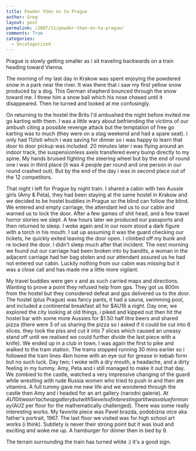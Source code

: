 ```yaml
---
title: Powder then on to Prague
author: Greg
layout: post
permalink: /2007/11/powder-then-on-to-prague/
comments: True
categories:
  - Uncategorized
---
```

Prague is slowly getting smaller as i sit traveling backwards on a train heading toward Vienna.

The morning of my last day in Krakow was spent enjoying the powdered snow in a park near the river. It was there that i saw my first yellow snow produced by a dog. This German shepherd bounced through the snow toward me. I threw him a snow ball which his nose chased until it disappeared. Then he turned and looked at me confusingly.

On returning to the hostel the Brits I'd ambushed the night before invited me go karting with them. I was a little wary about befriending the victims of our ambush citing a possible revenge attack but the temptation of free go karting was to much (they were on a stag weekend and had a spare seat). I only had 11zloti which i was saving for dinner so i was happy to learn that door to door pickup was included. 20 minutes later i was flying around an indoor track, the suspensionless axels transfered every bump directly to my spine. My hands bruised fighting the steering wheel but by the end of round one i was in third place (it was 4 people per round and one person in our round crashed out). But by the end of the day i was in second place out of the 12 competitors.

That night i left for Prague by night train. I shared a cabin with two Aussie girls (Amy & Peta), they had been staying at the same hostel in Krakow and we decided to be hostel buddies in Prague so the blind can follow the blind. We entered and empty carriage, the attendant led us to our cabin and warned us to lock the door. After a few games of shit head, and a few travel horror stories we slept. A few hours later we produced our passports and then returned to sleep. I woke again and in our room stood a dark figure with a torch in his mouth. I sat up assuming it was the guard checking our tickets, he quickly exited leaving the door open. I climbed off my bunk and re locked the door. I didn't sleep much after that incident. The next morning we found out our carriage had been broken into by bandits, a woman in the adjacent carriage had her bag stolen and our attendant assured us he had not entered our cabin. Luckily nothing from our cabin was missing but it was a close call and has made me a little more vigilant.

My travel buddies were gen x and as such carried maps and directions. Wanting to prove a point they refused help from gps. They got us 800m from the hostel but they considered defeat and gps delivered us to the door. The hostel (plus Prague) was fancy pants, it had a sauna, swimming pool, and included a continental breakfast all for $AU16 a night. Day one; we explored the city looking at old things, i piked and kipped out then hit the hostel bar with some more Aussies for $1.50 half litre beers and shared pizza (there were 3 of us sharing the pizza so i asked if it could be cut into 6 slices. they took the piss and cut it into 7 slices which caused an uneasy stand off until we realised we could further divide the last piece with a knife). We ended up in a club in town. I was again the first to pike and walked to the tram station. The trams stopped running 30 mins earlier so i followed the tram lines 4km home with an eye out for grease in kebab form but no such luck. Day two; I woke with a dry mouth, a headache, and a dirty feeling in my tummy. Amy, Peta and i still managed to make it out that day. We zombied to the castle, watched a very impressive changing of the guard while wrestling with rude Russia women who tried to push in and then ate vitamins. A full tummy gave me new life and we wondered through the castle then Amy and i headed for an art gallery (narodni galerie). At $AU10 it wasn't a cheap gallery but with 5 levels of interesting art it was value for money ($AU2 per floor for the mathematically challenged). There was some really interesting works. My favorite piece was Pavel brazda, podobizna otce aka father's portrait, 1967. The last floor we visited was for high school art works (i think). Subtlety is never their strong point but it was loud and exciting and woke me up. A hamburger for dinner then in bed by 9.

The terrain surrounding the train has turned white :) it's a good sign.